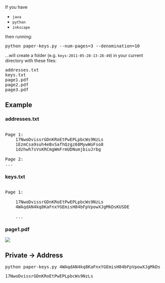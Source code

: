 
If you have

  * <code>java</code>
  * <code>python</code>
  * <code>inkscape</code>

then running:
<pre>
python paper-keys.py --num-pages=3 --denomination=10
</pre>

...will create a folder (e.g. <code>keys-2011-05-28-13-28-49</code>) in your current directory with these files:
<pre>
addresses.txt
keys.txt
page1.pdf
page2.pdf
page3.pdf
</pre>

## Example

### addresses.txt
<pre>

Page 1:
    17NwoDvissrGDnKRoEtPwEPLpbcWs9NzLs
    1EzmCsa9suh4eBvSafhQzgz68MywWoFso8
    1dzhwh7sVsKRCmgWmFrmUDNumjbiuJrbg

Page 2:
...
</pre>

### keys.txt
<pre>

Page 1:

    17NwoDvissrGDnKRoEtPwEPLpbcWs9NzLs
    4WAqdAN4kq8KaFnxYGEmisH84bFpVpowXJgMkDsKUSDE

    ...
</pre>


### page1.pdf

![](//github.com/bitcoin-labs/paper-keys/raw/master/documentation/page1.png)


## Private &rarr; Address
<pre>
python paper-keys.py 4WAqdAN4kq8KaFnxYGEmisH84bFpVpowXJgMkDsKUSDE
</pre>
<pre>
17NwoDvissrGDnKRoEtPwEPLpbcWs9NzLs
</pre>
